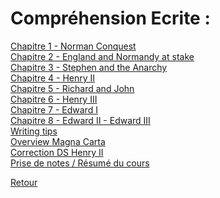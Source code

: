 # Compréhension Ecrite : <br />

[Chapitre 1 - Norman Conquest](https://mega.nz/file/55NWmb6S#a3WLHB7zmpoPZKM7W7a-5QtiYaHRjuySpUiqfMYMk08) <br />
[Chapitre 2 - England and Normandy at stake](https://mega.nz/file/RtswUTCA#7m9Rm30DGLUVW0CmSTkGvS0hVU7xIgH7S4w5kFYoQpo) <br />
[Chapitre 3 - Stephen and the Anarchy](https://mega.nz/file/o8l2ELSY#kmtC8tlESjYYCGjdcN2jWknDemrRewWAql0EerRz8W8) <br />
[Chapitre 4 - Henry II](https://mega.nz/file/Bp9mAara#AOMyjRerKEOoUQAwDAV2XoEocoQ47LuBLgu0C24_blg) <br />
[Chapitre 5 - Richard and John](https://mega.nz/file/YkFDEAgI#sgjNjMU2fJHLIauIjcTtc5DOVTJSyUQ58WIhzBSce3Q) <br />
[Chapitre 6 - Henry III](https://mega.nz/file/Y8tASSAT#qBBxzec-xtnAjQIhrWHyntz5-ySsCV3d2E0AZlFKIpE) <br />
[Chapitre 7 - Edward I](https://mega.nz/file/8kUk0IYJ#xDszowMRlvesMyMRdm9t1kkzRFE50_JsMKVtRrHAXiA) <br />
[Chapitre 8 - Edward II - Edward III](https://mega.nz/file/t4dBAboI#xsV9i95VZGEIILfCCtAAap0kheyOGQFhMQ2Cg2tTN1s) <br />
[Writing tips](https://mega.nz/file/to0HCRDR#ZZrP7saRD7ZvW69sB8Ys4EU3tymcMsyNyRinmET1MLw) <br />
[Overview Magna Carta](https://mega.nz/file/hwcnVDLI#FftC1uETB0RW-lY4srzGW1uzb2sNB5sbuPnaGXRFq5c) <br />
[Correction DS Henry II](https://mega.nz/file/s00V0J6L#1rMx1E6eOPA9f0e9h-j6ATuVAxfsl_-JXdOUAtya8rU) <br />
[Prise de notes / Résumé du cours](https://mega.nz/file/wpU0HaZb#C4l_pbdnRcOUNgtV6qH8llgsfW9QJi3lE3O_XcPuQIM) <br />

[Retour](https://vaihess.github.io/anglaisices/)
